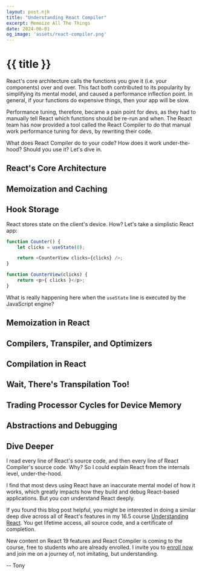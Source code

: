 ```yaml
---
layout: post.njk
title: "Understanding React Compiler"
excerpt: Memoize All The Things
date: 2024-06-01
og_image: 'assets/react-compiler.png'
---
```

# {{ title }}

React's core architecture calls the functions you give it (i.e. your components) over and over. This fact both contributed to its popularity by simplifying its mental model, and caused a performance inflection point. In general, if your functions do expensive things, then your app will be slow.

Performance tuning, therefore, became a pain point for devs, as they had to manually tell React which functions should be re-run and when. The React team has now provided a tool called the React Compiler to do that manual work performance tuning for devs, by rewriting their code.

What does React Compiler do to your code? How does it work under-the-hood? Should you use it? Let's dive in.

## React's Core Architecture


## Memoization and Caching


## Hook Storage
React stores state on the client's device. How? Let's take a simplistic React app:

```js
function Counter() {
    let clicks = useState(0);

    return <CounterView clicks={clicks} />;
}

function CounterView(clicks) {
    return <p>{ clicks }</p>;
}
```
What is really happening here when the ```useState``` line is executed by the JavaScript engine?

## Memoization in React


## Compilers, Transpiler, and Optimizers


## Compilation in React


## Wait, There's Transpilation Too!


## Trading Processor Cycles for Device Memory


## Abstractions and Debugging


## Dive Deeper
I read every line of React's source code, and then every line of React Compiler's source code. Why? So I could explain React from the internals level, under-the-hood.

I find that most devs using React have an inaccurate mental model of how it works, which greatly impacts how they build and debug React-based applications. But you <em>can</em> understand React deeply.

If you found this blog post helpful, you might be interested in doing a similar deep dive across all of React's features in my 16.5 course <a href="https://understandingreact.com">Understanding React</a>. You get lifetime access, all source code, and a certificate of completion.

New content on React 19 features and React Compiler is coming to the course, free to students who are already enrolled. I invite you to <a href="https://understandingreact.com">enroll now</a> and join me on a journey of, not imitating, but understanding.

-- Tony